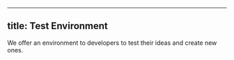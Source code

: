 
---
title: Test Environment
---

We offer an environment to developers to test their ideas and create new ones.
